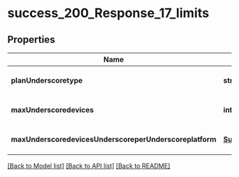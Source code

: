 # success_200_Response_17_limits

## Properties
Name | Type | Description | Notes
------------ | ------------- | ------------- | -------------
**planUnderscoretype** | **string** |  | [optional] [default to null]
**maxUnderscoredevices** | **integer** |  | [optional] [default to null]
**maxUnderscoredevicesUnderscoreperUnderscoreplatform** | [**Success200Response17LimitsMaxDevicesPerPlatform**](Success200Response17LimitsMaxDevicesPerPlatform.md) |  | [optional] [default to null]

[[Back to Model list]](../README.md#documentation-for-models) [[Back to API list]](../README.md#documentation-for-api-endpoints) [[Back to README]](../README.md)


